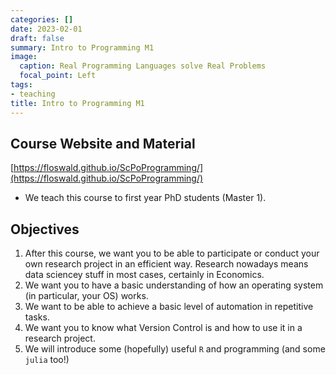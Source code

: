 ```yaml
---
categories: []
date: 2023-02-01
draft: false
summary: Intro to Programming M1
image:
  caption: Real Programming Languages solve Real Problems
  focal_point: Left
tags:
- teaching
title: Intro to Programming M1
---
```


## Course Website and Material

[https://floswald.github.io/ScPoProgramming/](https://floswald.github.io/ScPoProgramming/)

* We teach this course to first year PhD students (Master 1).


## Objectives


1. After this course, we want you to be able to participate or conduct your own research project in an efficient way. Research nowadays means data sciencey stuff in most cases, certainly in Economics.
2. We want you to have a basic understanding of how an operating system (in particular, your OS) works.
3. We want to be able to achieve a basic level of automation in repetitive tasks.
4. We want you to know what Version Control is and how to use it in a research project.
5. We will introduce some (hopefully) useful `R` and programming (and some `julia` too!)

